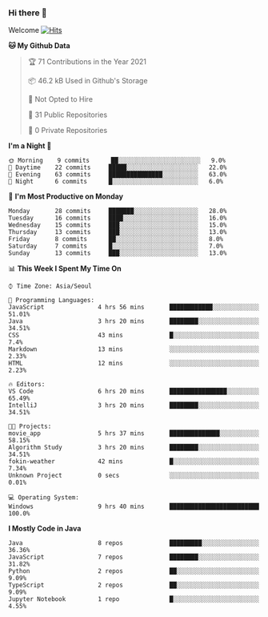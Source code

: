 ### Hi there 👋 

Welcome [![Hits](https://hits.seeyoufarm.com/api/count/incr/badge.svg?url=https%3A%2F%2Fgithub.com%2Fharry4455&count_bg=%2379C83D&title_bg=%23555555&icon=&icon_color=%23E7E7E7&title=hits&edge_flat=false)](https://hits.seeyoufarm.com)


<!--
**harry4455/harry4455** is a ✨ _special_ ✨ repository because its `README.md` (this file) appears on your GitHub profile.

Here are some ideas to get you started:

- 🔭 I’m currently working on ...
- 🌱 I’m currently learning ...
- 👯 I’m looking to collaborate on ...
- 🤔 I’m looking for help with ...
- 💬 Ask me about ...
- 📫 How to reach me: ...
- 😄 Pronouns: ...
- ⚡ Fun fact: ...
-->

<!--START_SECTION:waka-->
**🐱 My Github Data** 

> 🏆 71 Contributions in the Year 2021
 > 
> 📦 46.2 kB Used in Github's Storage 
 > 
> 🚫 Not Opted to Hire
 > 
> 📜 31 Public Repositories 
 > 
> 🔑 0 Private Repositories  
 > 
**I'm a Night 🦉** 

```text
🌞 Morning    9 commits      ██░░░░░░░░░░░░░░░░░░░░░░░   9.0% 
🌆 Daytime    22 commits     █████░░░░░░░░░░░░░░░░░░░░   22.0% 
🌃 Evening    63 commits     ███████████████░░░░░░░░░░   63.0% 
🌙 Night      6 commits      █░░░░░░░░░░░░░░░░░░░░░░░░   6.0%

```
📅 **I'm Most Productive on Monday** 

```text
Monday       28 commits     ███████░░░░░░░░░░░░░░░░░░   28.0% 
Tuesday      16 commits     ████░░░░░░░░░░░░░░░░░░░░░   16.0% 
Wednesday    15 commits     ███░░░░░░░░░░░░░░░░░░░░░░   15.0% 
Thursday     13 commits     ███░░░░░░░░░░░░░░░░░░░░░░   13.0% 
Friday       8 commits      ██░░░░░░░░░░░░░░░░░░░░░░░   8.0% 
Saturday     7 commits      █░░░░░░░░░░░░░░░░░░░░░░░░   7.0% 
Sunday       13 commits     ███░░░░░░░░░░░░░░░░░░░░░░   13.0%

```


📊 **This Week I Spent My Time On** 

```text
⌚︎ Time Zone: Asia/Seoul

💬 Programming Languages: 
JavaScript               4 hrs 56 mins       ████████████░░░░░░░░░░░░░   51.01% 
Java                     3 hrs 20 mins       ████████░░░░░░░░░░░░░░░░░   34.51% 
CSS                      43 mins             █░░░░░░░░░░░░░░░░░░░░░░░░   7.4% 
Markdown                 13 mins             ░░░░░░░░░░░░░░░░░░░░░░░░░   2.33% 
HTML                     12 mins             ░░░░░░░░░░░░░░░░░░░░░░░░░   2.23%

🔥 Editors: 
VS Code                  6 hrs 20 mins       ████████████████░░░░░░░░░   65.49% 
IntelliJ                 3 hrs 20 mins       ████████░░░░░░░░░░░░░░░░░   34.51%

🐱‍💻 Projects: 
movie_app                5 hrs 37 mins       ██████████████░░░░░░░░░░░   58.15% 
Algorithm Study          3 hrs 20 mins       ████████░░░░░░░░░░░░░░░░░   34.51% 
fokin-weather            42 mins             █░░░░░░░░░░░░░░░░░░░░░░░░   7.34% 
Unknown Project          0 secs              ░░░░░░░░░░░░░░░░░░░░░░░░░   0.01%

💻 Operating System: 
Windows                  9 hrs 40 mins       █████████████████████████   100.0%

```

**I Mostly Code in Java** 

```text
Java                     8 repos             █████████░░░░░░░░░░░░░░░░   36.36% 
JavaScript               7 repos             ████████░░░░░░░░░░░░░░░░░   31.82% 
Python                   2 repos             ██░░░░░░░░░░░░░░░░░░░░░░░   9.09% 
TypeScript               2 repos             ██░░░░░░░░░░░░░░░░░░░░░░░   9.09% 
Jupyter Notebook         1 repo              █░░░░░░░░░░░░░░░░░░░░░░░░   4.55%

```



<!--END_SECTION:waka-->
